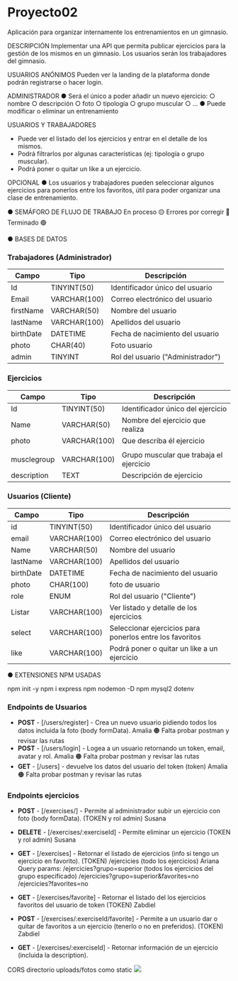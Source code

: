 # Proyecto02

Aplicación para organizar internamente los entrenamientos en un gimnasio.

DESCRIPCIÓN
Implementar una API que permita publicar ejercicios para la gestión de los mismos en un
gimnasio. Los usuarios serán los trabajadores del gimnasio.

USUARIOS ANÓNIMOS
Pueden ver la landing de la plataforma donde podrán registrarse o hacer login.

ADMINISTRADOR
● Será el único a poder añadir un nuevo ejercicio:
○ nombre
○ descripción
○ foto
○ tipología
○ grupo muscular
○ ...
● Puede modificar o eliminar un entrenamiento

USUARIOS Y TRABAJADORES

- Puede ver el listado del los ejercicios y entrar en el detalle de los mismos.
- Podrá filtrarlos por algunas características (ej: tipología o grupo muscular).
- Podrá poner o quitar un like a un ejercicio.

OPCIONAL
● Los usuarios y trabajadores pueden seleccionar algunos ejercicios para ponerlos
entre los favoritos, útil para poder organizar una clase de entrenamiento.

● SEMÁFORO DE FLUJO DE TRABAJO
En proceso 🟡
Errores por corregir 🔴
Terminado 🟢

● BASES DE DATOS

### Trabajadores (Administrador)

| Campo     | Tipo         | Descripción                       |
| --------- | ------------ | --------------------------------- |
| Id        | TINYINT(50)  | Identificador único del usuario   |
| Email     | VARCHAR(100) | Correo electrónico del usuario    |
| firstName | VARCHAR(50)  | Nombre del usuario                |
| lastName  | VARCHAR(100) | Apellidos del usuario             |
| birthDate | DATETIME     | Fecha de nacimiento del usuario   |
| photo     | CHAR(40)     | Foto usuario                      |
| admin     | TINYINT      | Rol del usuario ("Administrador") |

### Ejercicios

| Campo       | Tipo         | Descripción                             |
| ----------- | ------------ | --------------------------------------- |
| Id          | TINYINT(50)  | Identificador único del ejercicio       |
| Name        | VARCHAR(50)  | Nombre del ejercicio que realiza        |
| photo       | VARCHAR(100) | Que describa él ejercicio               |
|             |
| musclegroup | VARCHAR(100) | Grupo muscular que trabaja el ejercicio |
| description | TEXT         | Descripción de ejercicio                |

### Usuarios (Cliente)

| Campo     | Tipo         | Descripción                                              |
| --------- | ------------ | -------------------------------------------------------- |
| id        | TINYINT(50)  | Identificador único del usuario                          |
| email     | VARCHAR(100) | Correo electrónico del usuario                           |
| Name      | VARCHAR(50)  | Nombre del usuario                                       |
| lastName  | VARCHAR(100) | Apellidos del usuario                                    |
| birthDate | DATETIME     | Fecha de nacimiento del usuario                          |
| photo     | CHAR(100)    | foto de usuario                                          |
| role      | ENUM         | Rol del usuario ("Cliente")                              |
| Listar    | VARCHAR(100) | Ver listado y detalle de los ejercicios                  |
| select    | VARCHAR(100) | Seleccionar ejercicios para ponerlos entre los favoritos |
| like      | VARCHAR(100) | Podrá poner o quitar un like a un ejercicio              |

● EXTENSIONES NPM USADAS

npm init -y
npm i express
npm nodemon -D
npm mysql2 dotenv

### **Endpoints de Usuarios**

- **POST** - [/users/register] - Crea un nuevo usuario pidiendo todos los datos incluida la foto (body formData). Amalia
🟠 Falta probar postman y revisar las rutas
- **POST** - [/users/login] - Logea a un usuario retornando un token, email, avatar y rol. Amalia
🟠 Falta probar postman y revisar las rutas
- **GET** - [/users] - devuelve los datos del usuario del token (token) Amalia
🟠 Falta probar postman y revisar las rutas


### **Endpoints ejercicios**

- **POST** - [/exercises/] - Permite al administrador subir un ejercicio con foto (body formData). (TOKEN y rol admin) Susana
- **DELETE** - [/exercises/:exerciseId] - Permite eliminar un ejercicio (TOKEN y rol admin) Susana
- **GET** - [/exercises] - Retornar el listado de ejercicios (info si tengo un ejercicio en favorito). (TOKEN)
  /ejercicies (todo los ejercicios) Ariana
  Query params:
  /ejercicies?grupo=superior (todos los ejercicios del grupo especificado)
  /ejercicies?grupo=superior&favorites=no
  /ejercicies?favorites=no

- **GET** - [/exercises/favorite] - Retornar el listado del los ejercicios favoritos del usuario de token (TOKEN) Zabdiel
- **POST** - [/exercises/:exerciseId/favorite] - Permite a un usuario dar o quitar de favoritos a un ejercicio (tenerlo o no en preferidos). (TOKEN) Zabdiel
- **GET** - [/exercises/:exerciseId] - Retornar información de un ejercicio (incluida la description).

CORS
directorio uploads/fotos como static <img src="http://localhost:8000/43t4345tg3456g65.jpg">
